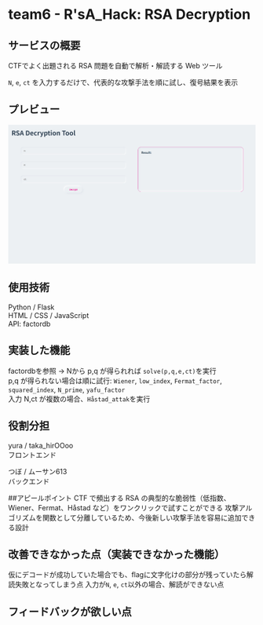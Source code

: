 # team6 - R'sA_Hack: RSA Decryption

## サービスの概要
CTFでよく出題される RSA 問題を自動で解析・解読する Web ツール

`N`, `e`, `ct` を入力するだけで、代表的な攻撃手法を順に試し、復号結果を表示

## プレビュー
![解読画面](./images/decryption.png)
## 使用技術
Python / Flask\
HTML / CSS / JavaScript\
API: factordb

## 実装した機能
factordbを参照 → Nから p,q が得られれば `solve(p,q,e,ct)`を実行\
p,q が得られない場合は順に試行: `Wiener`, `low_index`, `Fermat_factor`, `squared_index`, `N_prime`, `yafu_factor`\
入力 N,ct が複数の場合、`Håstad_attak`を実行

## 役割分担
yura / taka_hirOOoo\
フロントエンド

つぼ / ムーサン613\
バックエンド

##アピールポイント
CTF で頻出する RSA の典型的な脆弱性（低指数、Wiener、Fermat、Håstad など）をワンクリックで試すことができる
攻撃アルゴリズムを関数として分離しているため、今後新しい攻撃手法を容易に追加できる設計


## 改善できなかった点（実装できなかった機能）
仮にデコードが成功していた場合でも、flagに文字化けの部分が残っていたら解読失敗となってしまう点
入力が`N`, `e`, `ct`以外の場合、解読ができない点

## フィードバックが欲しい点

